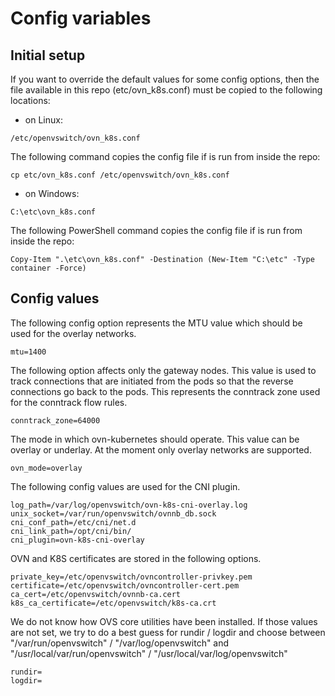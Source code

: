 # Config variables

## Initial setup

If you want to override the default values for some config options, then the
file available in this repo (etc/ovn_k8s.conf) must be copied to the following
locations:

- on Linux:
```
/etc/openvswitch/ovn_k8s.conf
```
The following command copies the config file if is run from inside the repo:
```
cp etc/ovn_k8s.conf /etc/openvswitch/ovn_k8s.conf
```

- on Windows:
```
C:\etc\ovn_k8s.conf
```
The following PowerShell command copies the config file if is run from inside
the repo:
```
Copy-Item ".\etc\ovn_k8s.conf" -Destination (New-Item "C:\etc" -Type container -Force)
```

## Config values

The following config option represents the MTU value which should be used
for the overlay networks.
```
mtu=1400
```

The following option affects only the gateway nodes. This value is used to
track connections that are initiated from the pods so that the reverse
connections go back to the pods. This represents the conntrack zone used
for the conntrack flow rules.
```
conntrack_zone=64000
```

The mode in which ovn-kubernetes should operate. This value can be overlay or
underlay. At the moment only overlay networks are supported.
```
ovn_mode=overlay
```

The following config values are used for the CNI plugin.
```
log_path=/var/log/openvswitch/ovn-k8s-cni-overlay.log
unix_socket=/var/run/openvswitch/ovnnb_db.sock
cni_conf_path=/etc/cni/net.d
cni_link_path=/opt/cni/bin/
cni_plugin=ovn-k8s-cni-overlay
```

OVN and K8S certificates are stored in the following options.
```
private_key=/etc/openvswitch/ovncontroller-privkey.pem
certificate=/etc/openvswitch/ovncontroller-cert.pem
ca_cert=/etc/openvswitch/ovnnb-ca.cert
k8s_ca_certificate=/etc/openvswitch/k8s-ca.crt
```

We do not know how OVS core utilities have been installed. If those values
are not set, we try to do a best guess for rundir / logdir and choose between
"/var/run/openvswitch" / "/var/log/openvswitch" and
"/usr/local/var/run/openvswitch" / "/usr/local/var/log/openvswitch"
```
rundir=
logdir=
```
